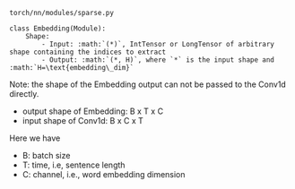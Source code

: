 `torch/nn/modules/sparse.py`

```
class Embedding(Module):
    Shape:
        - Input: :math:`(*)`, IntTensor or LongTensor of arbitrary shape containing the indices to extract
        - Output: :math:`(*, H)`, where `*` is the input shape and :math:`H=\text{embedding\_dim}`
```

Note: the shape of the Embedding output can not be passed to the Conv1d directly.
- output shape of Embedding: B x T x C 
- input shape of Conv1d: B x C x T

Here we have 
- B: batch size
- T: time, i.e, sentence length
- C: channel, i.e., word embedding dimension
